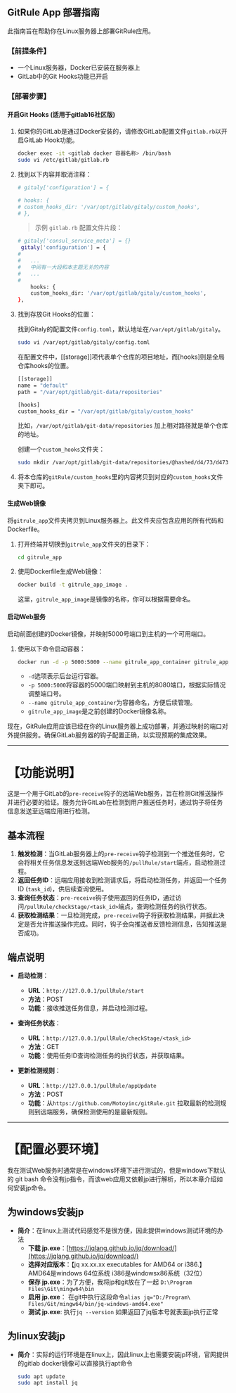 ## GitRule App 部署指南

此指南旨在帮助你在Linux服务器上部署GitRule应用。

### 【前提条件】

- 一个Linux服务器，Docker已安装在服务器上
- GitLab中的Git Hooks功能已开启

### 【部署步骤】

#### 开启Git Hooks (适用于gitlab16社区版)

1. 如果你的GitLab是通过Docker安装的，请修改GitLab配置文件`gitlab.rb`以开启GitLab Hook功能。

    ```bash
    docker exec -it <gitlab docker 容器名称> /bin/bash
    sudo vi /etc/gitlab/gitlab.rb
    ```

2. 找到以下内容并取消注释：

    ```bash
    # gitaly['configuration'] = {
    ```

    ```bash
    # hooks: {
    # custom_hooks_dir: '/var/opt/gitlab/gitaly/custom_hooks',
    # },
    ```

    > 示例 `gitlab.rb` 配置文件片段：

    ```bash
    # gitaly['consul_service_meta'] = {}
     gitaly['configuration'] = {
    #
    #   ...
    #   中间有一大段和本主题无关的内容
    #   ...
    #   
        hooks: {
        custom_hooks_dir: '/var/opt/gitlab/gitaly/custom_hooks',
    },
    ```

3. 找到存放Git Hooks的位置：

    找到Gitaly的配置文件`config.toml`，默认地址在`/var/opt/gitlab/gitaly`。

    ```bash
    sudo vi /var/opt/gitlab/gitaly/config.toml
    ```

    在配置文件中，[[storage]]项代表单个仓库的项目地址，而[hooks]则是全局仓库hooks的位置。

    ```bash
    [[storage]]
    name = "default"
    path = "/var/opt/gitlab/git-data/repositories"

    [hooks]
    custom_hooks_dir = "/var/opt/gitlab/gitaly/custom_hooks"
    ```

    比如，`/var/opt/gitlab/git-data/repositories` 加上相对路径就是单个仓库的地址。

    创建一个`custom_hooks`文件夹：

    ```bash
    sudo mkdir /var/opt/gitlab/git-data/repositories/@hashed/d4/73/d47353d0c07d8b6c5f59718b9b51f90de3a2301965e16eee0a3a666ec13ab35.git/custom_hooks
    ```

4. 将本仓库的`gitRule/custom_hooks`里的内容拷贝到对应的`custom_hooks`文件夹下即可。

#### 生成Web镜像

将`gitrule_app`文件夹拷贝到Linux服务器上。此文件夹应包含应用的所有代码和Dockerfile。

1. 打开终端并切换到`gitrule_app`文件夹的目录下：

    ```bash
    cd gitrule_app
    ```

2. 使用Dockerfile生成Web镜像：

    ```bash
    docker build -t gitrule_app_image .
    ```

   这里，`gitrule_app_image`是镜像的名称，你可以根据需要命名。

#### 启动Web服务

启动前面创建的Docker镜像，并映射5000号端口到主机的一个可用端口。

1. 使用以下命令启动容器：

    ```bash
    docker run -d -p 5000:5000 --name gitrule_app_container gitrule_app_image
    ```

   - `-d`选项表示后台运行容器。
   - `-p 5000:5000`将容器的5000端口映射到主机的8080端口，根据实际情况调整端口号。
   - `--name gitrule_app_container`为容器命名，方便后续管理。
   - `gitrule_app_image`是之前创建的Docker镜像名称。

现在，GitRule应用应该已经在你的Linux服务器上成功部署，并通过映射的端口对外提供服务。确保GitLab服务器的钩子配置正确，以实现预期的集成效果。

-----

# 【功能说明】

这是一个用于GitLab的`pre-receive`钩子的远端Web服务，旨在检测Git推送操作并进行必要的验证。服务允许GitLab在检测到用户推送任务时，通过钩子将任务信息发送至远端应用进行检测。

## 基本流程

1. **触发检测**：当GitLab服务器上的`pre-receive`钩子检测到一个推送任务时，它会将相关任务信息发送到远端Web服务的`/pullRule/start`端点，启动检测过程。
2. **返回任务ID**：远端应用接收到检测请求后，将启动检测任务，并返回一个任务ID (`task_id`)，供后续查询使用。
3. **查询任务状态**：`pre-receive`钩子使用返回的任务ID，通过访问`/pullRule/checkStage/<task_id>`端点，查询检测任务的执行状态。
4. **获取检测结果**：一旦检测完成，`pre-receive`钩子将获取检测结果，并据此决定是否允许推送操作完成。同时，钩子会向推送者反馈检测信息，告知推送是否成功。

## 端点说明

- **启动检测**：
  - **URL**：`http://127.0.0.1/pullRule/start`
  - **方法**：POST
  - **功能**：接收推送任务信息，并启动检测过程。

- **查询任务状态**：
  - **URL**：`http://127.0.0.1/pullRule/checkStage/<task_id>`
  - **方法**：GET
  - **功能**：使用任务ID查询检测任务的执行状态，并获取结果。

- **更新检测规则**：
  - **URL**：`http://127.0.0.1/pullRule/appUpdate`
  - **方法**：POST
  - **功能**：从`https://github.com/Motoyinc/gitRule.git` 拉取最新的检测规则到远端服务，确保检测使用的是最新规则。

-----

# 【配置必要环境】

我在测试Web服务时通常是在windows环境下进行测试的，但是windows下默认的 git bash 命令没有jp指令，而该web应用又依赖jp进行解析，所以本章介绍如何安装jp命令。

## 为windows安装jp

- **简介**：在linux上测试代码感觉不是很方便，因此提供windows测试环境的办法
  - **下载 jp.exe**：[https://jqlang.github.io/jq/download/](https://jqlang.github.io/jq/download/)
  - **选择对应版本**：【jq xx.xx.xx executables for AMD64 or i386.】 AMD64是windows 64位系统 i386是windowsx86系统（32位）
  - **保存 jp.exe**：为了方便，我将jp和git放在了一起 `D:\Program Files\Git\mingw64\bin`
  - **启用 jp.exe**： 在git中执行这段命令`alias jq="D:/Program\ Files/Git/mingw64/bin/jq-windows-amd64.exe"`
  - **测试 jp.exe**: 执行`jq --version` 如果返回了jq版本号就表面jp执行正常

## 为linux安装jp
- **简介**：实际的运行环境是在linux上，因此linux上也需要安装jp环境，官网提供的gitlab docker镜像可以直接执行apt命令
    ```bash
    sudo apt update
    sudo apt install jq
    ```